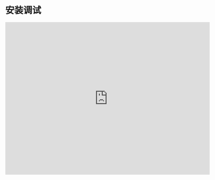 
安装调试
=======

<iframe 
    height=480 
    width=640 
    src="http://player.youku.com/embed/XMzMxMjE0MjY4NA==" 
    frameborder=0 
    allowfullscreen>
</iframe>